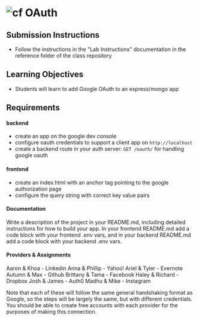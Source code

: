 ![cf](http://i.imgur.com/7v5ASc8.png) OAuth
===

## Submission Instructions
  * Follow the instructions in the "Lab Instructions" documentation in the reference folder of the class repository
  
## Learning Objectives  
* Students will learn to add Google OAuth to an express/mongo app

## Requirements  

#### backend
* create an app on the google dev console
 * configure oauth credentials to support a client app on `http://localhost`
* create a backend route in your auth server: `GET /oauth/` for handling google oauth 

#### frontend 
* create an index.html with an anchor tag pointing to the google authorization page 
* configure the query string with correct key value pairs

#### Documentation  
Write a description of the project in your README.md, including detailed instructions for how to build your app. In your frontend README.md add a code block with your frontend .env vars, and in your backend README.md add a code block with your backend .env vars. 


#### Providers & Assignments
Aaron & Khoa - Linkedin
Anna & Phillip - Yahoo!
Ariel & Tyler - Evernote
Autumn & Max - Github
Brittany & Tama - Facebook
Haley & Richard - Dropbox
Josh & James - Auth0
Madhu & Mike - Instagram

Note that each of these will follow the same general handshaking format as Google, so the steps will be largely the same, but with different credentials.  You should be able to create free accounts with each provider for the purposes of making this connection.
